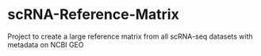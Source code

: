 # scRNA-Reference-Matrix
Project to create a large reference matrix from all scRNA-seq datasets with metadata on NCBI GEO
